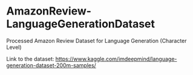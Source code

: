 # AmazonReview-LanguageGenerationDataset
Processed Amazon Review Dataset for Language Generation (Character Level)

Link to the dataset: https://www.kaggle.com/imdeepmind/language-generation-dataset-200m-samples/

